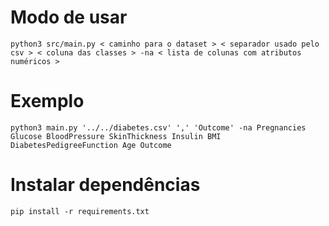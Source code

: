 # Modo de usar

```
python3 src/main.py < caminho para o dataset > < separador usado pelo csv > < coluna das classes > -na < lista de colunas com atributos numéricos >
```

# Exemplo

```
python3 main.py '../../diabetes.csv' ',' 'Outcome' -na Pregnancies Glucose BloodPressure SkinThickness Insulin BMI DiabetesPedigreeFunction Age Outcome
```

# Instalar dependências

```
pip install -r requirements.txt
```
